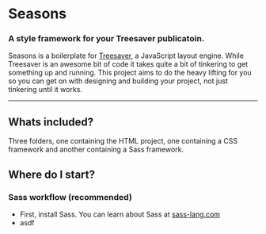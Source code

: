 # Seasons
### A style framework for your Treesaver publicatoin.

Seasons is a boilerplate for [Treesaver](http://treesaverjs.com/), a JavaScript layout engine. While Treesaver is an awesome bit of code it takes quite a bit of tinkering to get something up and running. This project aims to do the heavy lifting for you so you can get on with designing and building your project, not just tinkering until it works.

---

## Whats included?
Three folders, one containing the HTML project, one containing a CSS framework and another containing a Sass framework.

## Where do I start?
### Sass workflow (recommended)
* First, install Sass. You can learn about Sass at [sass-lang.com](http://sass-lang.com/)
* asdf